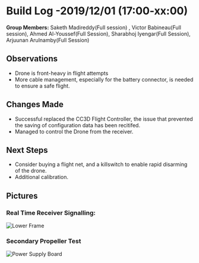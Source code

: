  # Build Log -2019/12/01  (17:00-xx:00)
    
   **Group Members:**  Saketh Madireddy(Full session) , Victor Babineau(Full session), Ahmed Al-Youssef(Full Session), Sharabhoj Iyengar(Full Session), Arjuunan Arulnamby(Full Session)
  
   ## Observations
    
   * Drone is front-heavy in flight attempts
   * More cable management, especially for the battery connector, is needed to ensure a safe flight.
   
    
   ## Changes Made
    
   * Successful replaced the CC3D Flight Controller, the issue that prevented the saving of configuration data has been recitifed.
   * Managed to control the Drone from the receiver.

   
   ## Next Steps
   
   * Consider buying a flight net, and a killswitch to enable rapid disarming of the drone.
   * Additional calibration.
   

   ## Pictures
   
   ### Real Time Receiver Signalling:
    
   ![Lower Frame](https://github.com/uOttawaDrone/drone-fall-2019/blob/master/docs/img/transmitter%20signalling.gif "RealTimeSingaling.gif")
   
   ### Secondary Propeller Test
   
   ![Power Supply Board](https://github.com/uOttawaDrone/drone-fall-2019/blob/master/docs/img/Prop%20test.gif "PropTest2.gif")
